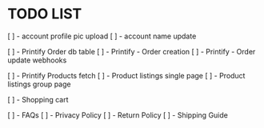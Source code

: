 # TODO LIST

[ ] - account profile pic upload
[ ] - account name update

[ ] - Printify Order db table
[ ] - Printify - Order creation
[ ] - Printify - Order update webhooks

[ ] - Printify Products fetch
[ ] - Product listings single page
[ ] - Product listings group page

[ ] - Shopping cart

[ ] - FAQs
[ ] - Privacy Policy
[ ] - Return Policy
[ ] - Shipping Guide
